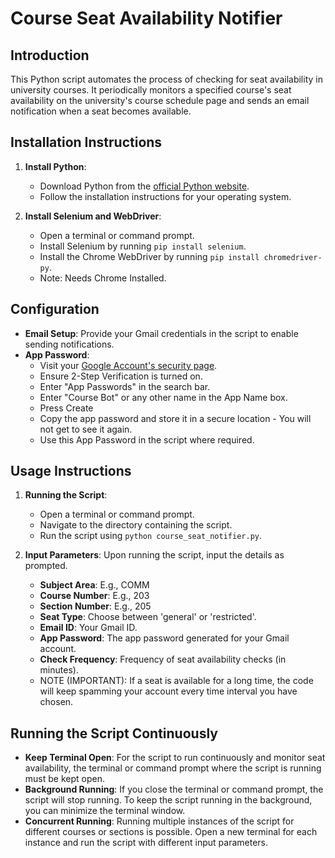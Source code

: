 # Course Seat Availability Notifier

## Introduction
This Python script automates the process of checking for seat availability in university courses. It periodically monitors a specified course's seat availability on the university's course schedule page and sends an email notification when a seat becomes available.

## Installation Instructions
1. **Install Python**: 
   - Download Python from the [official Python website](https://www.python.org/downloads/).
   - Follow the installation instructions for your operating system.

2. **Install Selenium and WebDriver**:
   - Open a terminal or command prompt.
   - Install Selenium by running `pip install selenium`.
   - Install the Chrome WebDriver by running `pip install chromedriver-py`.
   - Note: Needs Chrome Installed.

## Configuration
- **Email Setup**: Provide your Gmail credentials in the script to enable sending notifications.
- **App Password**: 
   - Visit your [Google Account's security page](https://myaccount.google.com/security).
   - Ensure 2-Step Verification is turned on.
   - Enter "App Passwords" in the search bar.
   - Enter "Course Bot" or any other name in the App Name box.
   - Press Create
   - Copy the app password and store it in a secure location - You will not get to see it again.
   - Use this App Password in the script where required.

## Usage Instructions
1. **Running the Script**:
   - Open a terminal or command prompt.
   - Navigate to the directory containing the script.
   - Run the script using `python course_seat_notifier.py`.

2. **Input Parameters**: Upon running the script, input the details as prompted.
   - **Subject Area**: E.g., COMM
   - **Course Number**: E.g., 203
   - **Section Number**: E.g., 205
   - **Seat Type**: Choose between 'general' or 'restricted'.
   - **Email ID**: Your Gmail ID.
   - **App Password**: The app password generated for your Gmail account.
   - **Check Frequency**: Frequency of seat availability checks (in minutes).
   - NOTE (IMPORTANT): If a seat is available for a long time, the code will keep spamming your account every time interval you have chosen.

## Running the Script Continuously
- **Keep Terminal Open**: For the script to run continuously and monitor seat availability, the terminal or command prompt where the script is running must be kept open.
- **Background Running**: If you close the terminal or command prompt, the script will stop running. To keep the script running in the background, you can minimize the terminal window.
- **Concurrent Running**: Running multiple instances of the script for different courses or sections is possible. Open a new terminal for each instance and run the script with different input parameters.

